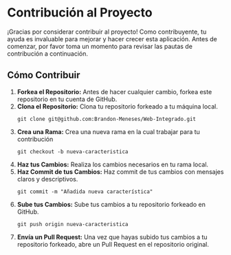 # Contribución al Proyecto

¡Gracias por considerar contribuir al proyecto! Como contribuyente, tu ayuda es invaluable para mejorar y hacer crecer esta aplicación. Antes de comenzar, por favor toma un momento para revisar las pautas de contribución a continuación.

## Cómo Contribuir

1. **Forkea el Repositorio:** Antes de hacer cualquier cambio, forkea este repositorio en tu cuenta de GitHub.
2. **Clona el Repositorio:** Clona tu repositorio forkeado a tu máquina local.
    ```
   git clone git@github.com:Brandon-Meneses/Web-Integrado.git
    ```
3. **Crea una Rama:**  Crea una nueva rama en la cual trabajar para tu contribución
    ```
   git checkout -b nueva-caracteristica
    ```
4. **Haz tus Cambios:**  Realiza los cambios necesarios en tu rama local.
5. **Haz Commit de tus Cambios:**  Haz commit de tus cambios con mensajes claros y descriptivos.
    ```
   git commit -m "Añadida nueva característica"
    ```
6. **Sube tus Cambios:**  Sube tus cambios a tu repositorio forkeado en GitHub.
    ```
   git push origin nueva-caracteristica
    ```
7. **Envía un Pull Request:**  Una vez que hayas subido tus cambios a tu repositorio forkeado, abre un Pull Request en el repositorio original.


